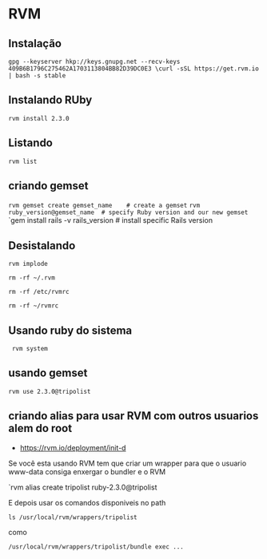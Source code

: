 # RVM

## Instalação

`gpg --keyserver hkp://keys.gnupg.net --recv-keys 409B6B1796C275462A1703113804BB82D39DC0E3
\curl -sSL https://get.rvm.io | bash -s stable`

## Instalando RUby

`rvm install 2.3.0`

## Listando

`rvm list`

## criando gemset

`rvm gemset create gemset_name    # create a gemset`
`rvm ruby_version@gemset_name  # specify Ruby version and our new gemset`
`gem install rails -v rails_version   # install specific Rails version

## Desistalando

`rvm implode`

`rm -rf ~/.rvm`

`rm -rf /etc/rvmrc`

`rm -rf ~/rvmrc`

## Usando ruby do sistema

` rvm system`

## usando gemset

`rvm use 2.3.0@tripolist`

## criando alias para usar RVM com outros usuarios alem do root

- https://rvm.io/deployment/init-d

Se você esta usando RVM tem que criar um wrapper para que o usuario www-data consiga enxergar o bundler e o RVM

`rvm alias create tripolist ruby-2.3.0@tripolist

E depois usar os comandos disponiveis no path

`ls /usr/local/rvm/wrappers/tripolist`

como

`/usr/local/rvm/wrappers/tripolist/bundle exec ...`




